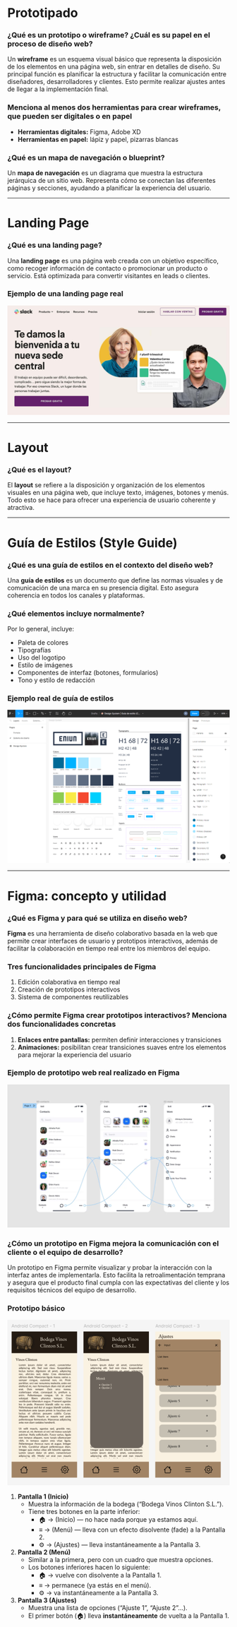 # Prototipado

### ¿Qué es un prototipo o wireframe? ¿Cuál es su papel en el proceso de diseño web?
Un **wireframe** es un esquema visual básico que representa la disposición de los elementos en una página web, sin entrar en detalles de diseño. Su principal función es planificar la estructura y facilitar la comunicación entre diseñadores, desarrolladores y clientes. Esto permite realizar ajustes antes de llegar a la implementación final.

### Menciona al menos dos herramientas para crear wireframes, que pueden ser digitales o en papel
- **Herramientas digitales:** Figma, Adobe XD  
- **Herramientas en papel:** lápiz y papel, pizarras blancas

### ¿Qué es un mapa de navegación o blueprint?
Un **mapa de navegación** es un diagrama que muestra la estructura jerárquica de un sitio web. Representa cómo se conectan las diferentes páginas y secciones, ayudando a planificar la experiencia del usuario.

---
# Landing Page
### ¿Qué es una landing page?
Una **landing page** es una página web creada con un objetivo específico, como recoger información de contacto o promocionar un producto o servicio. Está optimizada para convertir visitantes en leads o clientes.
### Ejemplo de una landing page real
![imagen](../media/Pastedimage20251010164652.png)

---
# Layout

### ¿Qué es el layout?
El **layout** se refiere a la disposición y organización de los elementos visuales en una página web, que incluye texto, imágenes, botones y menús. Todo esto se hace para ofrecer una experiencia de usuario coherente y atractiva.

---

# Guía de Estilos (Style Guide)
### ¿Qué es una guía de estilos en el contexto del diseño web?
Una **guía de estilos** es un documento que define las normas visuales y de comunicación de una marca en su presencia digital. Esto asegura coherencia en todos los canales y plataformas.
### ¿Qué elementos incluye normalmente?
Por lo general, incluye:  
- Paleta de colores  
- Tipografías  
- Uso del logotipo  
- Estilo de imágenes  
- Componentes de interfaz (botones, formularios)  
- Tono y estilo de redacción
### Ejemplo real de guía de estilos
![imagen](../media/Pastedimage20251010164522.png)

---
# Figma: concepto y utilidad

### ¿Qué es Figma y para qué se utiliza en diseño web?
**Figma** es una herramienta de diseño colaborativo basada en la web que permite crear interfaces de usuario y prototipos interactivos, además de facilitar la colaboración en tiempo real entre los miembros del equipo.
### Tres funcionalidades principales de Figma
1. Edición colaborativa en tiempo real  
2. Creación de prototipos interactivos  
3. Sistema de componentes reutilizables
### ¿Cómo permite Figma crear prototipos interactivos? Menciona dos funcionalidades concretas
1. **Enlaces entre pantallas:** permiten definir interacciones y transiciones  
2. **Animaciones:** posibilitan crear transiciones suaves entre los elementos para mejorar la experiencia del usuario
### Ejemplo de prototipo web real realizado en Figma
![imagen](../media/Pastedimage20251010164331.png)

### ¿Cómo un prototipo en Figma mejora la comunicación con el cliente o el equipo de desarrollo?
Un prototipo en Figma permite visualizar y probar la interacción con la interfaz antes de implementarla. Esto facilita la retroalimentación temprana y asegura que el producto final cumpla con las expectativas del cliente y los requisitos técnicos del equipo de desarrollo.
### Prototipo básico
![Imagen](../media/Pastedimage20251010163844.png)
1. **Pantalla 1 (Inicio)**
    - Muestra la información de la bodega (“Bodega Vinos Clinton S.L.”).
    - Tiene tres botones en la parte inferior:
        - 🏠 → (Inicio) — no hace nada porque ya estamos aquí.
        - ≡ → (Menú) — lleva con un efecto disolvente (fade) a la Pantalla 2.
        - ⚙️ → (Ajustes) — lleva instantáneamente a la Pantalla 3.
2. **Pantalla 2 (Menú)**
    - Similar a la primera, pero con un cuadro que muestra opciones.
    - Los botones inferiores hacen lo siguiente:
        - 🏠 → vuelve con disolvente a la Pantalla 1.
        - ≡ → permanece (ya estás en el menú).
        - ⚙️ → va instantáneamente a la Pantalla 3.
3. **Pantalla 3 (Ajustes)**
    - Muestra una lista de opciones (“Ajuste 1”, “Ajuste 2”…).
    - El primer botón (🏠) lleva **instantáneamente** de vuelta a la Pantalla 1.